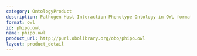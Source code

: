 ```yaml
---
category: OntologyProduct
description: Pathogen Host Interaction Phenotype Ontology in OWL format
format: owl
id: phipo.owl
name: phipo.owl
product_url: http://purl.obolibrary.org/obo/phipo.owl
layout: product_detail
---
```

